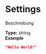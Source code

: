 <a name="root"></a>
# Settings

Beschreibung


**Type:** string<br/>
**Example**

```json
"Hello World!"
```


